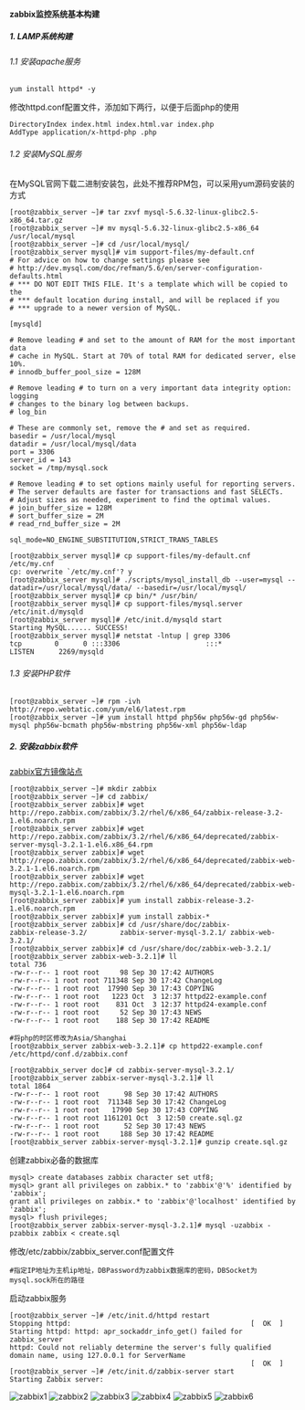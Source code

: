 #### zabbix监控系统基本构建

##### 1. LAMP系统构建

###### 1.1 安装apache服务

```language
yum install httpd* -y
```
修改httpd.conf配置文件，添加如下两行，以便于后面php的使用
```language
DirectoryIndex index.html index.html.var index.php
AddType application/x-httpd-php .php
```

###### 1.2 安装MySQL服务

在MySQL官网下载二进制安装包，此处不推荐RPM包，可以采用yum源码安装的方式

```language
[root@zabbix_server ~]# tar zxvf mysql-5.6.32-linux-glibc2.5-x86_64.tar.gz
[root@zabbix_server ~]# mv mysql-5.6.32-linux-glibc2.5-x86_64 /usr/local/mysql
[root@zabbix_server ~]# cd /usr/local/mysql/
[root@zabbix_server mysql]# vim support-files/my-default.cnf
# For advice on how to change settings please see
# http://dev.mysql.com/doc/refman/5.6/en/server-configuration-defaults.html
# *** DO NOT EDIT THIS FILE. It's a template which will be copied to the
# *** default location during install, and will be replaced if you
# *** upgrade to a newer version of MySQL.

[mysqld]

# Remove leading # and set to the amount of RAM for the most important data
# cache in MySQL. Start at 70% of total RAM for dedicated server, else 10%.
# innodb_buffer_pool_size = 128M

# Remove leading # to turn on a very important data integrity option: logging
# changes to the binary log between backups.
# log_bin

# These are commonly set, remove the # and set as required.
basedir = /usr/local/mysql
datadir = /usr/local/mysql/data
port = 3306
server_id = 143
socket = /tmp/mysql.sock

# Remove leading # to set options mainly useful for reporting servers.
# The server defaults are faster for transactions and fast SELECTs.
# Adjust sizes as needed, experiment to find the optimal values.
# join_buffer_size = 128M
# sort_buffer_size = 2M
# read_rnd_buffer_size = 2M 

sql_mode=NO_ENGINE_SUBSTITUTION,STRICT_TRANS_TABLES

[root@zabbix_server mysql]# cp support-files/my-default.cnf /etc/my.cnf 
cp: overwrite `/etc/my.cnf'? y
[root@zabbix_server mysql]# ./scripts/mysql_install_db --user=mysql --datadir=/usr/local/mysql/data/ --basedir=/usr/local/mysql/
[root@zabbix_server mysql]# cp bin/* /usr/bin/
[root@zabbix_server mysql]# cp support-files/mysql.server /etc/init.d/mysqld
[root@zabbix_server mysql]# /etc/init.d/mysqld start
Starting MySQL...... SUCCESS! 
[root@zabbix_server mysql]# netstat -lntup | grep 3306
tcp        0      0 :::3306                     :::*                        LISTEN      2269/mysqld 
```
###### 1.3 安装PHP软件

```language
[root@zabbix_server ~]# rpm -ivh http://repo.webtatic.com/yum/el6/latest.rpm
[root@zabbix_server ~]# yum install httpd php56w php56w-gd php56w-mysql php56w-bcmath php56w-mbstring php56w-xml php56w-ldap
```

##### 2. 安装zabbix软件

[zabbix官方镜像站点](http://repo.zabbix.com/zabbix/3.2/rhel/6/x86_64/)
```language
[root@zabbix_server ~]# mkdir zabbix
[root@zabbix_server ~]# cd zabbix/
[root@zabbix_server zabbix]# wget http://repo.zabbix.com/zabbix/3.2/rhel/6/x86_64/zabbix-release-3.2-1.el6.noarch.rpm
[root@zabbix_server zabbix]# wget http://repo.zabbix.com/zabbix/3.2/rhel/6/x86_64/deprecated/zabbix-server-mysql-3.2.1-1.el6.x86_64.rpm
[root@zabbix_server zabbix]# wget http://repo.zabbix.com/zabbix/3.2/rhel/6/x86_64/deprecated/zabbix-web-3.2.1-1.el6.noarch.rpm
[root@zabbix_server zabbix]# wget http://repo.zabbix.com/zabbix/3.2/rhel/6/x86_64/deprecated/zabbix-web-mysql-3.2.1-1.el6.noarch.rpm
[root@zabbix_server zabbix]# yum install zabbix-release-3.2-1.el6.noarch.rpm
[root@zabbix_server zabbix]# yum install zabbix-*
[root@zabbix_server zabbix]# cd /usr/share/doc/zabbix-
zabbix-release-3.2/        zabbix-server-mysql-3.2.1/ zabbix-web-3.2.1/          
[root@zabbix_server zabbix]# cd /usr/share/doc/zabbix-web-3.2.1/
[root@zabbix_server zabbix-web-3.2.1]# ll
total 736
-rw-r--r-- 1 root root     98 Sep 30 17:42 AUTHORS
-rw-r--r-- 1 root root 711348 Sep 30 17:42 ChangeLog
-rw-r--r-- 1 root root  17990 Sep 30 17:43 COPYING
-rw-r--r-- 1 root root   1223 Oct  3 12:37 httpd22-example.conf
-rw-r--r-- 1 root root    831 Oct  3 12:37 httpd24-example.conf
-rw-r--r-- 1 root root     52 Sep 30 17:43 NEWS
-rw-r--r-- 1 root root    188 Sep 30 17:42 README

#将php的时区修改为Asia/Shanghai
[root@zabbix_server zabbix-web-3.2.1]# cp httpd22-example.conf /etc/httpd/conf.d/zabbix.conf

[root@zabbix_server doc]# cd zabbix-server-mysql-3.2.1/
[root@zabbix_server zabbix-server-mysql-3.2.1]# ll
total 1864
-rw-r--r-- 1 root root      98 Sep 30 17:42 AUTHORS
-rw-r--r-- 1 root root  711348 Sep 30 17:42 ChangeLog
-rw-r--r-- 1 root root   17990 Sep 30 17:43 COPYING
-rw-r--r-- 1 root root 1161201 Oct  3 12:50 create.sql.gz
-rw-r--r-- 1 root root      52 Sep 30 17:43 NEWS
-rw-r--r-- 1 root root     188 Sep 30 17:42 README
[root@zabbix_server zabbix-server-mysql-3.2.1]# gunzip create.sql.gz 
```
创建zabbix必备的数据库
```language
mysql> create databases zabbix character set utf8;
mysql> grant all privileges on zabbix.* to 'zabbix'@'%' identified by 'zabbix';
grant all privileges on zabbix.* to 'zabbix'@'localhost' identified by 'zabbix';
mysql> flush privileges;
[root@zabbix_server zabbix-server-mysql-3.2.1]# mysql -uzabbix -pzabbix zabbix < create.sql
```
修改/etc/zabbix/zabbix_server.conf配置文件
```
#指定IP地址为主机ip地址，DBPassword为zabbix数据库的密码，DBSocket为mysql.sock所在的路径
```
启动zabbix服务
```language
[root@zabbix_server ~]# /etc/init.d/httpd restart
Stopping httpd:                                            [  OK  ]
Starting httpd: httpd: apr_sockaddr_info_get() failed for zabbix_server
httpd: Could not reliably determine the server's fully qualified domain name, using 127.0.0.1 for ServerName
                                                           [  OK  ]
[root@zabbix_server ~]# /etc/init.d/zabbix-server start
Starting Zabbix server:   
```
![zabbix1](https://github.com/subailiushang/EAM-system-infrastructure/blob/master/Pictures/zabbix1.PNG)
![zabbix2](https://github.com/subailiushang/EAM-system-infrastructure/blob/master/Pictures/zabbix2.PNG)
![zabbix3](https://github.com/subailiushang/EAM-system-infrastructure/blob/master/Pictures/zabbix3.PNG)
![zabbix4](https://github.com/subailiushang/EAM-system-infrastructure/blob/master/Pictures/zabbix4.PNG)
![zabbix5](https://github.com/subailiushang/EAM-system-infrastructure/blob/master/Pictures/zabbix5.PNG)
![zabbix6](https://github.com/subailiushang/EAM-system-infrastructure/blob/master/Pictures/zabbix6.PNG?raw=true)
